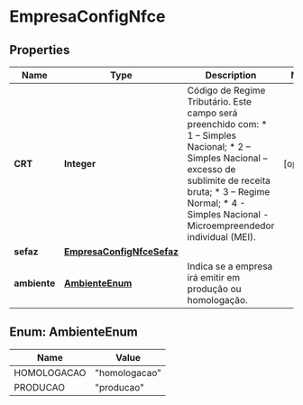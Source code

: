 

# EmpresaConfigNfce


## Properties

| Name | Type | Description | Notes |
|------------ | ------------- | ------------- | -------------|
|**CRT** | **Integer** | Código de Regime Tributário.  Este campo será preenchido com:  * 1 – Simples Nacional;  * 2 – Simples Nacional – excesso de sublimite de receita bruta;  * 3 – Regime Normal;  * 4 - Simples Nacional - Microempreendedor individual (MEI). |  [optional] |
|**sefaz** | [**EmpresaConfigNfceSefaz**](EmpresaConfigNfceSefaz.md) |  |  |
|**ambiente** | [**AmbienteEnum**](#AmbienteEnum) | Indica se a empresa irá emitir em produção ou homologação. |  |



## Enum: AmbienteEnum

| Name | Value |
|---- | -----|
| HOMOLOGACAO | &quot;homologacao&quot; |
| PRODUCAO | &quot;producao&quot; |



